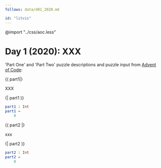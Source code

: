 ```yaml
---
follows: data/d01_2020.md

id: "litvis"
---
```


@import "../css/aoc.less"

# Day 1 (2020): XXX

'Part One' and 'Part Two' puzzle descriptions and puzzle input from [Advent of Code](https://adventofcode.com/2020/day/01):

{( part1|}

XXX

{| part1 )}

```elm {l r}
part1 : Int
part1 =
    0
```

{( part2 |}

xxx

{| part2 )}

```elm {l r}
part2 : Int
part2 =
    0
```

